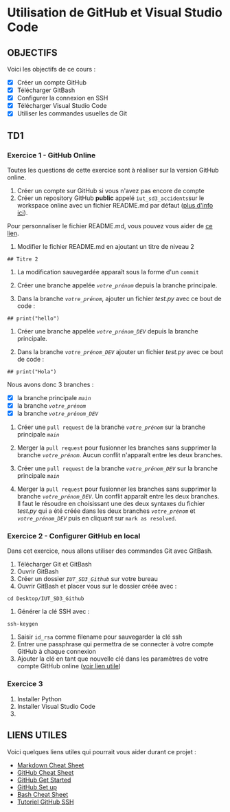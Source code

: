# Utilisation de GitHub et Visual Studio Code

## OBJECTIFS

Voici les objectifs de ce cours :
- [x] Créer un compte GitHub
- [x] Télécharger GitBash
- [x] Configurer la connexion en SSH
- [x] Télécharger Visual Studio Code
- [x] Utiliser les commandes usuelles de Git

## TD1

### Exercice 1 - GitHub Online

Toutes les questions de cette exercice sont à réaliser sur la version GitHub online. 

1. Créer un compte sur GitHub si vous n'avez pas encore de compte
1. Créer un repository GitHub **public** appelé `iut_sd3_accidents`sur le workspace online avec un fichier README.md par défaut ([plus d'info ici](https://docs.github.com/fr/repositories/creating-and-managing-repositories/creating-a-new-repository#creating-a-new-repository-from-the-web-ui)).

Pour personnaliser le fichier README.md, vous pouvez vous aider de [ce lien](https://www.markdownguide.org/cheat-sheet/).

1. Modifier le fichier README.md en ajoutant un titre de niveau 2

```
## Titre 2
```
1. La modification sauvegardée apparaît sous la forme d'un `commit`

1. Créer une branche appelée *`votre_prénom`* depuis la branche principale.

1. Dans la branche *`votre_prénom`*, ajouter un fichier *test.py* avec ce bout de code : 
```
## print("hello")
```

1. Créer une branche appelée *`votre_prénom_DEV`* depuis la branche principale.

1. Dans la branche *`votre_prénom_DEV`* ajouter un fichier *test.py* avec ce bout de code : 
```
## print("Hola")
```
Nous avons donc 3 branches : 

- [x] la branche principale *`main`*
- [x] la branche *`votre_prénom`*
- [x] la branche *`votre_prénom_DEV`*

1. Créer une `pull request` de la branche *`votre_prénom`* sur la branche principale *`main`*

1. Merger la `pull request` pour fusionner les branches sans supprimer la branche *`votre_prénom`*. Aucun conflit n'apparaît entre les deux branches.

1. Créer une `pull request` de la branche *`votre_prénom_DEV`* sur la branche principale *`main`*

1. Merger la `pull request` pour fusionner les branches sans supprimer la branche *`votre_prénom_DEV`*. Un conflit apparaît entre les deux branches. Il faut le résoudre en choisissant une des deux syntaxes du fichier *test.py* qui a été créée dans les deux branches *`votre_prénom`* et *`votre_prénom_DEV`* puis en cliquant sur `mark as resolved`. 

### Exercice 2 - Configurer GitHub en local

Dans cet exercice, nous allons utiliser des commandes Git avec GitBash. 

1. Télécharger Git et GitBash
1. Ouvrir GitBash
1. Créer un dossier *`IUT_SD3_Github`* sur votre bureau
1. Ouvrir GitBash et placer vous sur le dossier créée avec : 
```
cd Desktop/IUT_SD3_Github
```
1. Générer la clé SSH avec :
```
ssh-keygen
```
1. Saisir `id_rsa` comme filename pour sauvegarder la clé ssh
1. Entrer une passphrase qui permettra de se connecter à votre compte GitHub à chaque connexion
1. Ajouter la clé en tant que nouvelle clé dans les paramètres de votre compte GitHub online ([voir lien utile](https://linuxhint.com/clone-repo-with-ssh-key-in-git/))

### Exercice 3

1. Installer Python
1. Installer Visual Studio Code
1. 

## LIENS UTILES

Voici quelques liens utiles qui pourrait vous aider durant ce projet :

- [Markdown Cheat Sheet](https://www.markdownguide.org/cheat-sheet/)
- [GitHub Cheat Sheet](https://training.github.com/downloads/fr/github-git-cheat-sheet.pdf)
- [GitHub Get Started](https://docs.github.com/fr/get-started/quickstart/hello-world)
- [GitHub Set up](https://docs.github.com/fr/get-started/quickstart/set-up-git)
- [Bash Cheat Sheet](https://github.com/RehanSaeed/Bash-Cheat-Sheet)
- [Tutoriel GitHub SSH](https://linuxhint.com/clone-repo-with-ssh-key-in-git/)
